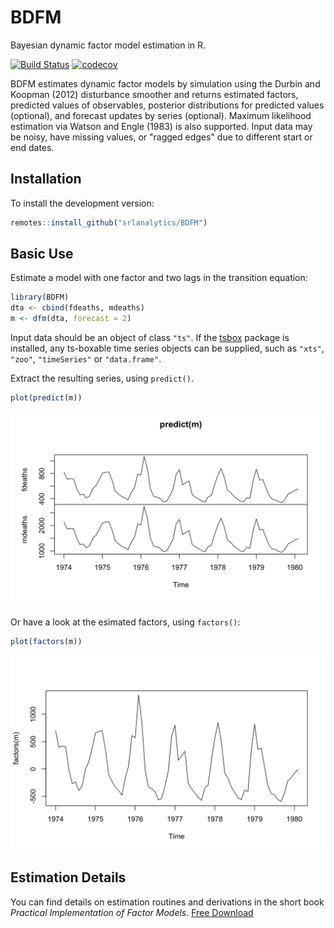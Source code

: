 
<!-- README.md is generated from README.Rmd. Please edit that file -->
BDFM
====

Bayesian dynamic factor model estimation in R.

[![Build Status](https://travis-ci.org/christophsax/tsbox.svg?branch=master)](https://travis-ci.org/srlanalytics/BDFM) [![codecov](https://codecov.io/github/srlanalytics/BDFM/branch/master/graphs/badge.svg)](https://codecov.io/github/srlanalytics/BDFM)

BDFM estimates dynamic factor models by simulation using the Durbin and Koopman (2012) disturbance smoother and returns estimated factors, predicted values of observables, posterior distributions for predicted values (optional), and forecast updates by series (optional). Maximum likelihood estimation via Watson and Engle (1983) is also supported. Input data may be noisy, have missing values, or "ragged edges" due to different start or end dates.

Installation
------------

To install the development version:

``` r
remotes::install_github("srlanalytics/BDFM")
```

Basic Use
---------

Estimate a model with one factor and two lags in the transition equation:

``` r
library(BDFM)
dta <- cbind(fdeaths, mdeaths)
m <- dfm(dta, forecast = 2)
```

Input data should be an object of class `"ts"`. If the [tsbox](https://www.tsbox.help/) package is installed, any ts-boxable time series objects can be supplied, such as `"xts"`, `"zoo"`, `"timeSeries"` or `"data.frame"`.

Extract the resulting series, using `predict()`.

``` r
plot(predict(m))
```

![](man/figures/README-predict-1.png)

Or have a look at the esimated factors, using `factors()`:

``` r
plot(factors(m))
```

![](man/figures/README-factors-1.png)

Estimation Details
------------------

You can find details on estimation routines and derivations in the short book *Practical Implementation of Factor Models*. [Free Download](http://srlquantitative.com)
